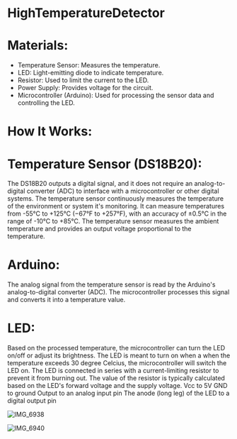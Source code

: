# HighTemperatureDetector

# Materials:

- Temperature Sensor: Measures the temperature.
- LED: Light-emitting diode to indicate temperature.
- Resistor: Used to limit the current to the LED.
- Power Supply: Provides voltage for the circuit.
-  Microcontroller (Arduino): Used for processing the sensor data and controlling the LED.

  # How It Works:

# Temperature Sensor (DS18B20):

The DS18B20 outputs a digital signal, and it does not require an analog-to-digital converter (ADC) to interface with a microcontroller or other digital systems.
The temperature sensor continuously measures the temperature of the environment or system it's monitoring.
It can measure temperatures from -55°C to +125°C (−67°F to +257°F), with an accuracy of ±0.5°C in the range of -10°C to +85°C.
The temperature sensor measures the ambient temperature and provides an output voltage proportional to the temperature.

# Arduino:

The analog signal from the temperature sensor is read by the Arduino's analog-to-digital converter (ADC).
The microcontroller processes this signal and converts it into a temperature value.

# LED:

Based on the processed temperature, the microcontroller can turn the LED on/off or adjust its brightness.
The LED is meant to turn on when a  when the temperature exceeds 30 degree Celcius, the microcontroller will switch the LED on.
The LED is connected in series with a current-limiting resistor to prevent it from burning out. The value of the resistor is typically calculated based on the LED's forward voltage and the supply voltage.
Vcc to 5V
GND to ground
Output to an analog input pin 
The anode (long leg) of the LED to a digital output pin

![IMG_6938](https://github.com/user-attachments/assets/18f7538e-1a42-4714-a0db-c819668fe03d)

![IMG_6940](https://github.com/user-attachments/assets/17328589-a98c-40cc-b893-0f812111faf6)
